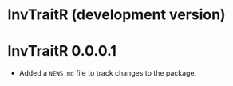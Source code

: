 # InvTraitR (development version)

# InvTraitR 0.0.0.1

* Added a `NEWS.md` file to track changes to the package.
